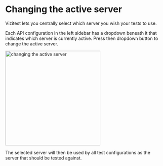 # Changing the active server

Vizitest lets you centrally select which server you wish your tests to use.

Each API configuration in the left sidebar has a dropdown beneath it that indicates which server is currently active. Press then dropdown button to change the active server.

<img src="change-active-server.png" width="300" alt="changing the active server"/>

The selected server will then be used by all test configurations as the server that should be tested against.


